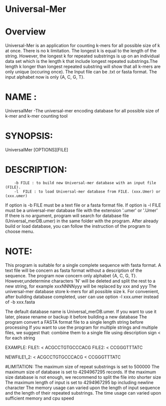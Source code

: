 # Universal-Mer
# Overview
  Universal-Mer is an application for counting k-mers for all possible size of k at once. There is no k limitation. The longest k is equal to the length of the string. However, the longest k for repeated substrings is up on an individual data set which is the length k that include longest repeated substrings.The length k longer than longest repeated substring will show that all k-mers are only unique (occuring once). The Input file can be .txt or fasta format. The input alphabet now is only {A, C, G, T}.  
# NAME :
  UniversalMer -The universal-mer encoding database for all possible size of k-mer and k-mer counting tool 

# SYNOPSIS: 
  UniversalMer [OPTIONS][FILE]

# DESCRIPTION:
        -b FILE : to build new Universal-mer database with an input file (FILE).
        -l  FILE : to load Universal-mer database from FILE. (xxx.Umer) or (xxx.umer) 

  If option is -b  FILE must be a text file or a fasta format file.
  If option is -l  FILE must be a universal-mer database file with the extension '.umer' or '.Umer' 
  If there is no argument, program will search for database file (Universal_merDB.umer) in the same folder with the program.
  After already build or load database, you can follow the instruction of the program to choose menu. 

 
# NOTE:
  This program is suitable for a single complete sequence with fasta format.
  A text file will be concern as fasta format without a description of the sequence.
  The program now concern only alphabet {A, C, G, T}. However,undetermine characters 'N' will be deleted and split the rest to  a new string, for example   xxxNNNNyyy will be replaced by  xxx and yyy 
  The universal-mer database store k-mers for all possible size k.
  For convenient, after building database completed, user can use option -l xxx.umer instead of -b xxx.fasta 

  The default database name is Universal_merDB.umer. If you want to use it later, please rename or backup it before building a new database  The program convert a FASTA format file to a single length string before processing
  If you want to use the program for multiple strings and  multiple files, we suggest that: combine them to a single file using description sign < for each string

  EXAMPLE:
   FILE1:
     <
     ACGCCTGTGCCCACG
   FILE2:
     <
     CCGGGTTTATC

   NEWFILE1_2: 
     <
     ACGCCTGTGCCCACG 
     <
     CCGGGTTTATC 


#LIMITATION:
   The maximum size of repeat substrings is set to 500000
   The maximum size of database is set to 4294967295 records.
   If the maximum size database is not enough, we recommend to split the file into shorter size   The maximum length of input is set to 4294967295 bp including newline character 
   The memory usage can varied upon the length of input sequence and the length of their repeated substrings.
   The time usage can varied upon sufficient memory and cpu speed

